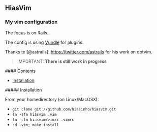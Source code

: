 ## HiasVim

### My vim configuration

The focus is on Rails.

The config is using [Vundle](http://github.com/gmarik/vundle) for plugins.

Thanks to [@astrails]: https://twitter.com/astrails for his work on dotvim.

> IMPORTANT: **There is still work in progress**

<a name=top>
#### Contents

* [Installation](#installation)

<a name=installation>
##### Installation

From your homedirectory (on Linux/MacOSX):

* `git clone git://github.com/hiasinho/hiasvim.git`
* `ln -sfn hiasvim .vim`
* `ln -sfn hiasvim/vimrc .vimrc`
* `cd .vim; make install`